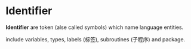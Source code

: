 # Identifier

**Identifier** are token (alse called symbols) which name language entities.

include variables, types, labels (标签), subroutines (子程序) and package.

